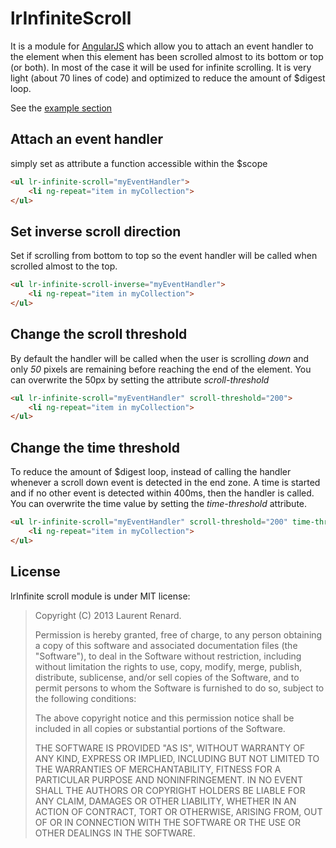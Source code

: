 # lrInfiniteScroll

It is a module for [AngularJS](http://angularjs.org/) which allow you to attach an event handler to the element when this element
has been scrolled almost to its bottom or top (or both). In most of the case it will be used for infinite scrolling.
It is very light (about 70 lines of code) and optimized to reduce the amount of $digest loop.

See the [example section](http://lorenzofox3.github.io/lrInfiniteScroll/index.html#example)

## Attach an event handler

simply set as attribute a function accessible within the $scope

```html
<ul lr-infinite-scroll="myEventHandler">
    <li ng-repeat="item in myCollection">
</ul>
```

## Set inverse scroll direction

Set if scrolling from bottom to top so the event handler will be called when scrolled almost to the top.

```html
<ul lr-infinite-scroll-inverse="myEventHandler">
    <li ng-repeat="item in myCollection">
</ul>
```

## Change the scroll threshold

By default the handler will be called when the user is scrolling *down* and only *50* pixels are remaining before reaching the end
of the element. You can overwrite the 50px by setting the attribute *scroll-threshold*

```html
<ul lr-infinite-scroll="myEventHandler" scroll-threshold="200">
    <li ng-repeat="item in myCollection">
</ul>
```
## Change the time threshold

To reduce the amount of $digest loop, instead of calling the handler whenever a scroll down event is detected in the end zone. A time is started and if
no other event is detected within 400ms, then the handler is called. You can overwrite the time value by setting the *time-threshold* attribute.

```html
<ul lr-infinite-scroll="myEventHandler" scroll-threshold="200" time-threshold="600">
    <li ng-repeat="item in myCollection">
</ul>
```

## License

lrInfinite scroll module is under MIT license:

> Copyright (C) 2013 Laurent Renard.
>
> Permission is hereby granted, free of charge, to any person
> obtaining a copy of this software and associated documentation files
> (the "Software"), to deal in the Software without restriction,
> including without limitation the rights to use, copy, modify, merge,
> publish, distribute, sublicense, and/or sell copies of the Software,
> and to permit persons to whom the Software is furnished to do so,
> subject to the following conditions:
>
> The above copyright notice and this permission notice shall be
> included in all copies or substantial portions of the Software.
>
> THE SOFTWARE IS PROVIDED "AS IS", WITHOUT WARRANTY OF ANY KIND,
> EXPRESS OR IMPLIED, INCLUDING BUT NOT LIMITED TO THE WARRANTIES OF
> MERCHANTABILITY, FITNESS FOR A PARTICULAR PURPOSE AND
> NONINFRINGEMENT. IN NO EVENT SHALL THE AUTHORS OR COPYRIGHT HOLDERS
> BE LIABLE FOR ANY CLAIM, DAMAGES OR OTHER LIABILITY, WHETHER IN AN
> ACTION OF CONTRACT, TORT OR OTHERWISE, ARISING FROM, OUT OF OR IN
> CONNECTION WITH THE SOFTWARE OR THE USE OR OTHER DEALINGS IN THE
> SOFTWARE.
